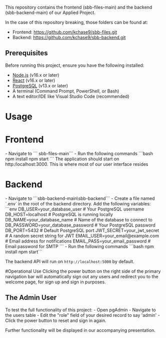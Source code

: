 This repository contains the frontend (sbb-files-main) and the backend (sbb-backend-main) of our Applied Project.

In the case of this repository breaking, those folders can be found at:
- Frontend: https://github.com/kchase9/sbb-files.git
- Backend: https://github.com/kchase9/sbb-backend.git

## Prerequisites
Before running this project, ensure you have the following installed:
- [Node.js](https://nodejs.org/) (v16.x or later)
- [React](https://react.dev) (v16.x or later)
- [PostgreSQL](https://www.postgresql.org/) (v13.x or later)
- A terminal (Command Prompt, PowerShell, or Bash)
- A text editor/IDE like Visual Studio Code (recommended)

# Usage
<h1>Frontend</h1>
- Navigate to
``` sbb-files-main```
- Run the following commands
```bash
npm install 
npm start
```
The application should start on http:/localhost:3000. This is where most of our user interface resides

<h1>Backend</h1>
- Navigate to
```sbb-backend-main\sbb-backend```
- Create a file named `.env` in the root of the backend directory. Add the following variables:
```env
DB_USER=your_database_user     # Your PostgreSQL username
DB_HOST=localhost              # PostgreSQL is running locally
DB_NAME=your_database_name     # Name of the database to connect to
DB_PASSWORD=your_database_password # Your PostgreSQL password
DB_PORT=5432                   # Default PostgreSQL port
JWT_SECRET=your_jwt_secret     # A random secret string for JWT
EMAIL_USER=your_email@example.com  # Email address for notifications
EMAIL_PASS=your_email_password # Email password for SMTP
```
- Run the following commands
```bash
npm install 
npm start```

The backend API will run on `http://localhost:5000` by default.

#Operational Use
Clicking the power button on the right side of the primary navigation bar will automatically sign out any users and redirect you to the welcome page, for sign up and sign in purposes.
<h2>The Admin User</h2>
To test the full functionality of this project:
- Open pgAdmin
- Navigate to the users table
- Edit the "role" field of your desired record to say 'admin'
- Click the power button to reset and sign in again.

Further functionality will be displayed in our accompanying presentation.
